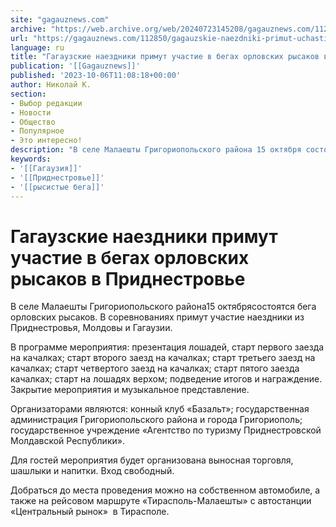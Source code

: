```yaml
---
site: "gagauznews.com"
archive: "https://web.archive.org/web/20240723145208/gagauznews.com/112850/gagauzskie-naezdniki-primut-uchastie-v-begah-orlovskih-rysakov-v-pridnestrove.html"
url: "https://gagauznews.com/112850/gagauzskie-naezdniki-primut-uchastie-v-begah-orlovskih-rysakov-v-pridnestrove.html"
language: ru
title: "Гагаузские наездники примут участие в бегах орловских рысаков в Приднестровье"
publication: '[[Gagauznews]]'
published: '2023-10-06T11:08:18+00:00'
author: Николай К.
section:
- Выбор редакции
- Новости
- Общество
- Популярное
- Это интересно!
description: "В селе Малаешты Григориопольского района 15 октября состоятся бега орловских рысаков. В соревнованиях примут участие наездники из Приднестровья, Молдовы и Гагаузии. В программе мероприятия: презентация лошадей, старт первого заезда на качалках; старт второго заезд на качалках; старт третьего заезд на качалках; старт четвертого заезд на качалках; старт пятого заезда качалках; старт на лошадях верхом; подведение итогов и награждение. Закрытие мероприятия и музыкальное представление. Организаторами являются: конный клуб «Базальт»; государственная администрация Григориопольского района и города Григориополь; государственное учреждение «Агентство по туризму Приднестровской Молдавской Республики». Для гостей мероприятия будет организована выносная торговля, шашлыки и напитки. Вход свободный. Добраться до места проведения можно […]"
keywords:
- '[[Гагаузия]]'
- '[[Приднестровье]]'
- '[[рысистые бега]]'
---
```


# Гагаузские наездники примут участие в бегах орловских рысаков в Приднестровье

В селе Малаешты Григориопольского района15 октябрясостоятся бега орловских рысаков. В соревнованиях примут участие наездники из Приднестровья, Молдовы и Гагаузии.

В программе мероприятия: презентация лошадей, старт первого заезда на качалках; старт второго заезд на качалках; старт третьего заезд на качалках; старт четвертого заезд на качалках; старт пятого заезда качалках; старт на лошадях верхом; подведение итогов и награждение. Закрытие мероприятия и музыкальное представление.

Организаторами являются: конный клуб «Базальт»; государственная администрация Григориопольского района и города Григориополь; государственное учреждение «Агентство по туризму Приднестровской Молдавской Республики».

Для гостей мероприятия будет организована выносная торговля, шашлыки и напитки. Вход свободный.

Добраться до места проведения можно на собственном автомобиле, а также на рейсовом маршруте «Тирасполь-Малаешты» с автостанции «Центральный рынок»  в Тирасполе.
